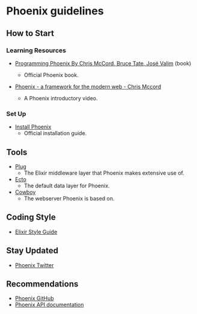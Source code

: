 # Phoenix guidelines

## How to Start

### Learning Resources

- [Programming Phoenix  By Chris McCord, Bruce Tate, José Valim](https://pragprog.com/book/phoenix/programming-phoenix)
  (book)
  - Official Phoenix book.

- [Phoenix - a framework for the modern web - Chris Mccord](https://vimeo.com/131633172)
  - A Phoenix introductory video.

### Set Up

- [Install Phoenix](https://hexdocs.pm/phoenix/installation.html#content)
  - Official installation guide.

## Tools

- [Plug](https://github.com/elixir-plug/plug)
  - The Elixir middleware layer that Phoenix makes extensive use of.
- [Ecto](https://github.com/elixir-ecto/ecto)
  - The default data layer for Phoenix.
- [Cowboy](https://github.com/ninenines/cowboy)
  - The webserver Phoenix is based on.

## Coding Style

- [Elixir Style Guide](https://github.com/christopheradams/elixir_style_guide)

## Stay Updated

- [Phoenix Twitter](https://twitter.com/elixirphoenix)

## Recommendations

- [Phoenix GitHub](https://github.com/phoenixframework/phoenix)
- [Phoenix API documentation](https://hexdocs.pm/phoenix/overview.html)
